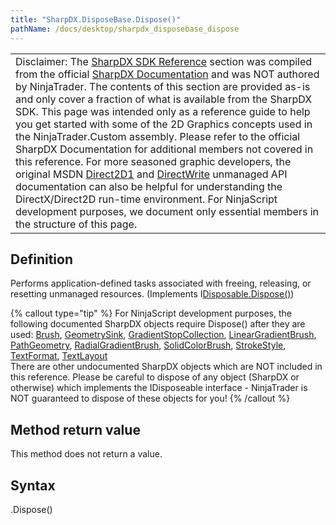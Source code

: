 ```yaml
---
title: "SharpDX.DisposeBase.Dispose()"
pathName: /docs/desktop/sharpdx_disposebase_dispose
---
```


|  |
| --- |
| Disclaimer: The [SharpDX SDK Reference](/docs/desktop/sharpdx_sdk_reference) section was compiled from the official [SharpDX Documentation](http://sharpdx.org/) and was NOT authored by NinjaTrader.  The contents of this section are provided as-is and only cover a fraction of what is available from the SharpDX SDK.  This page was intended only as a reference guide to help you get started with some of the 2D Graphics concepts used in the NinjaTrader.Custom assembly.  Please refer to the official SharpDX Documentation for additional members not covered in this reference.  For more seasoned graphic developers, the original MSDN [Direct2D1](https://msdn.microsoft.com/en-us/library/windows/desktop/dd370990.aspx) and [DirectWrite](https://msdn.microsoft.com/en-us/library/windows/desktop/dd368038.aspx) unmanaged API documentation can also be helpful for understanding the DirectX/Direct2D run-time environment. For NinjaScript development purposes, we document only essential members in the structure of this page. |

## Definition

Performs application-defined tasks associated with freeing, releasing, or resetting unmanaged resources. (Implements I[Disposable.Dispose()](https://msdn.microsoft.com/en-us/library/es4s3w1d))

{% callout type="tip" %}
For NinjaScript development purposes, the following documented SharpDX objects require Dispose() after they are used:
[Brush](/docs/desktop/sharpdx_direct2d1_brush), [GeometrySink](/docs/desktop/sharpdx_direct2d1_geometrysink), [GradientStopCollection](/docs/desktop/sharpdx_direct2d1_gradientstopcollection), [LinearGradientBrush](/docs/desktop/sharpdx_direct2d1_lineargradientbrush), [PathGeometry](/docs/desktop/sharpdx_direct2d1_pathgeometry), [RadialGradientBrush](/docs/desktop/sharpdx_direct2d1_radialgradientbrush), [SolidColorBrush](/docs/desktop/sharpdx_direct2d1_solidcolorbrush), [StrokeStyle](/docs/desktop/sharpdx_direct2d1_strokestyle), [TextFormat](/docs/desktop/sharpdx_directwrite_textformat), [TextLayout](/docs/desktop/sharpdx_directwrite_textlayout)  
There are other undocumented SharpDX objects which are NOT included in this reference. Please be careful to dispose of any object (SharpDX or otherwise) which implements the IDisposeable interface - NinjaTrader is NOT guaranteed to dispose of these objects for you!
{% /callout %}

## Method return value

This method does not return a value.

## Syntax

<disposebaseobject>.Dispose()
